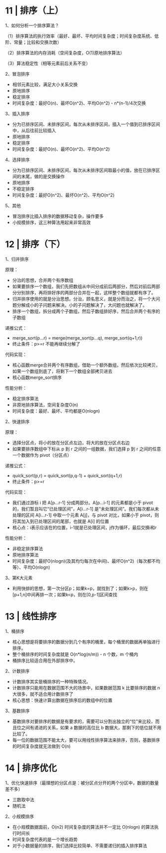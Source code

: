# 11 | 排序（上）

1、如何分析一个排序算法？

（1）排序算法的执行效率（最好、最坏、平均时间复杂度；时间复杂度系统、低阶、常量；比较和交换次数）

（2）排序算法的内存消耗（空间复杂度，O(1)原地排序算法）

（3）算法稳定性（相等元素前后关系不变）

2、冒泡排序

- 相邻元素比较，满足大小关系交换
- 原地排序
- 稳定排序
- 时间复杂度：最好O(n)、最坏O(n^2)、平均O(n^2) - n*(n-1)/4次交换

3、插入排序

- 分为已排序区间、未排序区间，每次从未排序区间，插入一个值到已排序区间中，从后往前比较插入
- 原地排序
- 稳定排序
- 时间复杂度：最好O(n)、最坏O(n^2)、平均O(n^2) 

4、选择排序

- 分为已排序区间、未排序区间，每次从未排序区间取最小的值，放在已排序区间的末尾，做的是交换操作
- 原地排序
- 不稳定排序
- 时间复杂度：最好O(n^2)、最坏O(n^2)、平均O(n^2)

5、其他

- 冒泡排序比插入排序的数据移动复杂，操作要多
- 小规模排序，这三种算法用起来非常高效



# 12 | 排序（下）

1、归并排序

原理：

- 分治的思想，合并两个有序数组
- 如果要排序一个数组，我们先把数组从中间分成前后两部分，然后对前后两部分分别排序，再将排好序的两部分合并在一起，这样整个数组就都有序了。
- 归并排序使用的就是分治思想。分治，顾名思义，就是分而治之，将一个大问题分解成小的子问题来解决。小的子问题解决了，大问题也就解决了。
- 排序一个数组，拆分成两个子数组，然后子数组排好序，然后合并两个有序的子数组

递推公式：

- merge_sort(p…r) = merge(merge_sort(p…q), merge_sort(q+1,r))
- 终止条件：p>=r 不能再继续分解了

代码实现：

- 核心函数merge合并两个有序数组，借助一个额外数组，然后依次比较拷贝，如果一个数组到底了，将剩下一个数组全部拷贝进去
- 核心函数merge_sort排序

性能分析：

- 稳定排序算法
- 非原地排序算法，空间复杂度O(n)
- 时间复杂度：最好、最坏、平均都是O(nlogn)

2、快速排序

原理：

- 选择分区点，将小的放在分区点左边，将大的放在分区点右边
- 如果要排序数组中下标从 p 到 r 之间的一组数据，我们选择 p 到 r 之间的任意一个数据作为 pivot（分区点）

递推公式：

- quick_sort(p,r) = quick_sort(p,q-1) + quick_sort(q+1,r)
- 终止条件：p>=r

代码实现：

- 我们通过游标 i 把 A[p…r-1] 分成两部分。A[p…i-1] 的元素都是小于 pivot 的，我们暂且叫它“已处理区间”，A[i…r-1] 是“未处理区间”。我们每次都从未处理的区间 A[i…r-1] 中取一个元素 A[j]，与 pivot 对比，如果小于 pivot，则将其加入到已处理区间的尾部，也就是 A[i] 的位置
- 核心点：i表示应该在的位置，i-1就是已处理区间，j作为循环，最后交换i和r

性能分析：

- 非稳定排序算法
- 原地排序算法
- 时间复杂度：最好O(nlogn)(及其均匀每次在中间)、最坏O(n^2)（每次都不均等）、平均O(nlogn)

3、第K大元素

- 利用快排的思想，第一次分区p；如果k=p，就找到了；如果k>p，则在[p+1,n]中间再排一次；如果k<p，则在[0,p-1]区间查找



# 13 | 线性排序

1、桶排序

- 核心思想是将要排序的数据分到几个有序的桶里，每个桶里的数据再单独进行排序。
- 整个桶排序的时间复杂度就是 O(n*log(n/m)) -  n 个数，m 个桶内
- 桶排序比较适合用在外部排序中。

2、计数排序

- 计数排序其实是桶排序的一种特殊情况。
- 计数排序只能用在数据范围不大的场景中，如果数据范围 k 比要排序的数据 n 大很多，就不适合用计数排序了
- 核心思想：快速计算出数据在排序后的数组中的位置

3、基数排序

- 基数排序对要排序的数据是有要求的，需要可以分割出独立的“位”来比较，而且位之间有递进的关系，如果 a 数据的高位比 b 数据大，那剩下的低位就不用比较了。
- 每一位的数据范围不能太大，要可以用线性排序算法来排序，否则，基数排序的时间复杂度就无法做到 O(n)



# 14 | 排序优化

1、优化快速排序（最理想的分区点是：被分区点分开的两个分区中，数据的数量差不多）

- 三数取中法
- 随机法

2、小规模排序

- 在小规模数据面前，O(n2) 时间复杂度的算法并不一定比 O(nlogn) 的算法执行时间长
- 时间复杂度代表的是一个增长趋势
- 对于小数据量的排序，我们选择比较简单、不需要递归的插入排序算法